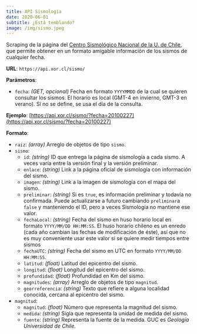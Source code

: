 ```yaml
---
title: API Sismología
date: 2020-06-01
subtitle: ¿Está temblando?
image: /img/sismo.jpeg
---
```



Scraping de la página del [Centro Sismológico Nacional de la U. de Chile](http://sismologia.cl), que permite obtener en un formato amigable información de los sismos de cualquier fecha.


**URL**: `https://api.xor.cl/sismo/`

**Parámetros**:

* `fecha`: _(GET, opcional)_ Fecha en formato `YYYYMMDD` de la cual se quieren consultar los sismos. El horario es local (GMT-4 en invierno, GMT-3 en verano). Si no se define, se usa el día de la consulta.

**Ejemplo**: [https://api.xor.cl/sismo/?fecha=20100227](https://api.xor.cl/sismo/?fecha=20100227)

**Formato**:

* `raiz`: _(array)_ Arreglo de objetos de tipo `sismo`.
* `sismo`:
    * `id`: _(string)_ ID que entrega la página de sismología a cada sismo. A veces varía entre la versión final y la versión preliminar.
    * `enlace`: _(string)_ Link a la página oficial de sismología con información del sismo.
    * `imagen`: _(string)_ Link a la imagen de sismología con el mapa del sismo.
    * `preliminar`: _(string)_ Si es `true`, es información preliminar y todavía no confirmada. Puede actualizarse a futuro cambiando `preliminar`a `false` y manteniendo el ID, pero a veces Sismología no mantiene ese valor.
    * `fechaLocal`: _(string)_ Fecha del sismo en huso horario local en formato `YYYY/MM/DD HH:MM:SS`. El huso horario chileno es un enredo (cada año cambian las fechas de modificación de éste), así que no es muy conveniente usar este valor si se quiere medir tiempos entre sismos
    * `fechaUTC`: _(string)_ Fecha del sismo en UTC en formato `YYYY/MM/DD HH:MM:SS`.
    * `latitud`: _(float)_ Latitud del epicentro del sismo.
    * `longitud`: _(float)_ Longitud del epicentro del sismo.
    * `profundidad`: _(float)_ Profundidad en Km del sismo.
    * `magnitudes`: _(array)_ Arreglo de objetos de tipo `magnitud`.
    * `georreferencia`: _(string)_ Texto que refiere a alguna localidad conocida, cercana al epicentro del sismo.
* `magnitud`:
    * `magnitud`: _(float)_ Número que representa la magnitud del sismo.
    * `medida`: _(string)_ Sigla que representa la unidad de medida del sismo.
    * `fuente`: _(string)_ Representa la fuente de la medida. GUC es _Geología Universidad de Chile_.